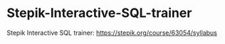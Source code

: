 # Stepik-Interactive-SQL-trainer
Stepik Interactive SQL trainer: https://stepik.org/course/63054/syllabus
